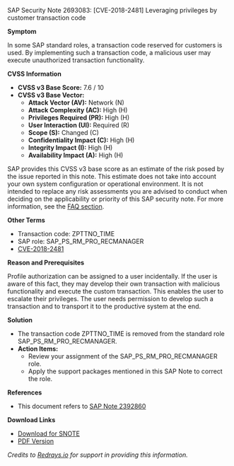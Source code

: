 SAP Security Note 2693083: [CVE-2018-2481] Leveraging privileges by customer transaction code

**Symptom**

In some SAP standard roles, a transaction code reserved for customers is used. By implementing such a transaction code, a malicious user may execute unauthorized transaction functionality.

**CVSS Information**

- **CVSS v3 Base Score:** 7.6 / 10
- **CVSS v3 Base Vector:**
  - **Attack Vector (AV):** Network (N)
  - **Attack Complexity (AC):** High (H)
  - **Privileges Required (PR):** High (H)
  - **User Interaction (UI):** Required (R)
  - **Scope (S):** Changed (C)
  - **Confidentiality Impact (C):** High (H)
  - **Integrity Impact (I):** High (H)
  - **Availability Impact (A):** High (H)

SAP provides this CVSS v3 base score as an estimate of the risk posed by the issue reported in this note. This estimate does not take into account your own system configuration or operational environment. It is not intended to replace any risk assessments you are advised to conduct when deciding on the applicability or priority of this SAP security note. For more information, see the [FAQ section](https://support.sap.com/securitynotes).

**Other Terms**

- Transaction code: ZPTTNO_TIME
- SAP role: SAP_PS_RM_PRO_RECMANAGER
- [CVE-2018-2481](https://cve.mitre.org/cgi-bin/cvename.cgi?name=CVE-2018-2481)

**Reason and Prerequisites**

Profile authorization can be assigned to a user incidentally. If the user is aware of this fact, they may develop their own transaction with malicious functionality and execute the custom transaction. This enables the user to escalate their privileges. The user needs permission to develop such a transaction and to transport it to the productive system at the end.

**Solution**

- The transaction code ZPTTNO_TIME is removed from the standard role SAP_PS_RM_PRO_RECMANAGER.
- **Action Items:**
  - Review your assignment of the SAP_PS_RM_PRO_RECMANAGER role.
  - Apply the support packages mentioned in this SAP Note to correct the role.

**References**

- This document refers to [SAP Note 2392860](https://me.sap.com/notes/2392860)

**Download Links**

- [Download for SNOTE](https://notesdownloads.sap.com/note/0040000002204802018)
- [PDF Version](https://userapps.support.sap.com/sap/support/sfm/notes/print/0002693083?language=en-US&token=C469FAFDD577C16D8F31AA5F66FF2172)

*Credits to [Redrays.io](https://redrays.io) for support in providing this information.*